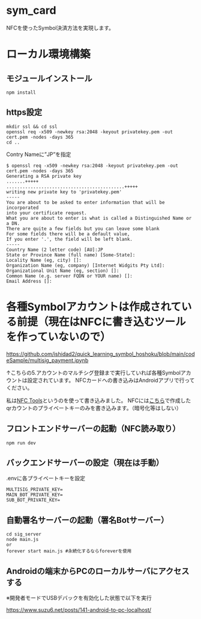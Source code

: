# sym_card

NFCを使ったSymbol決済方法を実現します。


# ローカル環境構築

## モジュールインストール
```
npm install
```

## https設定

```
mkdir ssl && cd ssl
openssl req -x509 -newkey rsa:2048 -keyout privatekey.pem -out cert.pem -nodes -days 365
cd ..
```

Contry Nameに”JP”を指定

```
$ openssl req -x509 -newkey rsa:2048 -keyout privatekey.pem -out cert.pem -nodes -days 365
Generating a RSA private key
.......+++++
............................................+++++
writing new private key to 'privatekey.pem'
-----
You are about to be asked to enter information that will be incorporated
into your certificate request.
What you are about to enter is what is called a Distinguished Name or a DN.
There are quite a few fields but you can leave some blank
For some fields there will be a default value,
If you enter '.', the field will be left blank.
-----
Country Name (2 letter code) [AU]:JP
State or Province Name (full name) [Some-State]:
Locality Name (eg, city) []:
Organization Name (eg, company) [Internet Widgits Pty Ltd]:
Organizational Unit Name (eg, section) []:
Common Name (e.g. server FQDN or YOUR name) []:
Email Address []:
```

# 各種Symbolアカウントは作成されている前提（現在はNFCに書き込むツールを作っていないので）

https://github.com/ishidad2/quick_learning_symbol_hoshoku/blob/main/codeSample/multisig_payment.ipynb

↑こちらの5.アカウントのマルチシグ登録まで実行していれば各種Symbolアカウントは設定されています。
NFCカードへの書き込みはAndroidアプリで行ってください。

私は[NFC Tools](https://play.google.com/store/apps/details?id=com.wakdev.wdnfc&hl=ja&gl=US)というのを使って書き込みました。
NFCには[こちら](https://github.com/ishidad2/quick_learning_symbol_hoshoku/blob/main/codeSample/multisig_payment.ipynb)で作成したqrカウントのプライベートキーのみを書き込みます。（暗号化等はしない）


## フロントエンドサーバーの起動（NFC読み取り）

```
npm run dev
```

## バックエンドサーバーの設定（現在は手動）

.envに各プライベートキーを設定

```
MULTISIG_PRIVATE_KEY=
MAIN_BOT_PRIVATE_KEY=
SUB_BOT_PRIVATE_KEY=
```


## 自動署名サーバーの起動（署名Botサーバー）

```
cd sig_server
node main.js
or
forever start main.js #永続化するならforeverを使用
```

## Androidの端末からPCのローカルサーバにアクセスする

※開発者モードでUSBデバックを有効化した状態で以下を実行

https://www.suzu6.net/posts/141-android-to-pc-localhost/